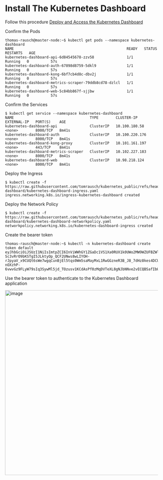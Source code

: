 
# Install The Kubernetes Dashboard
Follow this procedure [Deploy and Access the Kubernetes Dashboard](https://kubernetes.io/docs/tasks/access-application-cluster/web-ui-dashboard/)

Confirm the Pods
```
thomas-rausch@master-node:~$ kubectl get pods --namespace kubernetes-dashboard
NAME                                                    READY   STATUS    RESTARTS   AGE
kubernetes-dashboard-api-6d84545678-zzv58               1/1     Running   0          57s
kubernetes-dashboard-auth-67898d8759-5dkl9              1/1     Running   0          57s
kubernetes-dashboard-kong-6bf7cb4d8c-dbv2j              1/1     Running   0          57s
kubernetes-dashboard-metrics-scraper-79ddb8cd78-dzlcl   1/1     Running   0          57s
kubernetes-dashboard-web-5c84bb867f-sjjbw               1/1     Running   0          57s
```

Confirm the Services
```
$ kubectl get service --namespace kubernetes-dashboard
NAME                                   TYPE        CLUSTER-IP       EXTERNAL-IP   PORT(S)    AGE
kubernetes-dashboard-api               ClusterIP   10.100.180.58    <none>        8000/TCP   8m41s
kubernetes-dashboard-auth              ClusterIP   10.100.220.176   <none>        8000/TCP   8m41s
kubernetes-dashboard-kong-proxy        ClusterIP   10.101.161.197   <none>        443/TCP    8m41s
kubernetes-dashboard-metrics-scraper   ClusterIP   10.102.227.183   <none>        8000/TCP   8m41s
kubernetes-dashboard-web               ClusterIP   10.98.218.124    <none>        8000/TCP   8m41s
```

Deploy the Ingress
```
$ kubectl create -f https://raw.githubusercontent.com/tomrausch/kubernetes_public/refs/heads/main/src/kubernetes-dashboard/kubernetes-dashboard-ingress.yaml
ingress.networking.k8s.io/ingress-kubernetes-dashboard created
```

Deploy the Network Policy
```
$ kubectl create -f https://raw.githubusercontent.com/tomrausch/kubernetes_public/refs/heads/main/src/kubernetes-dashboard/kubernetes-dashboard-networkpolicy.yaml
networkpolicy.networking.k8s.io/kubernetes-dashboard-ingress created
```

Create the bearer token
```
thomas-rausch@master-node:~$ kubectl -n kubernetes-dashboard create token default
eyJhbGciOiJSUzI1NiIsImtpZCI6InViWWhGY1ZGaDc1VS1Xa0RUX1k0UWo2MW9WZUFBZWlacGZaRlNMRDRZc3cifQ.eyJhdWQiOlsiaHR0cHM6Ly9rdWJlcm5ldGVzLmRlZmF1bHQuc3ZjLmNsdXN0ZXIubG9jYWwiXSwiZXhwIjoxNzU1MjE3Njk3LCJpYXQiOjE3NTUyMTQwOTcsImlzcyI6Imh0dHBzOi8va3ViZXJuZXRlcy5kZWZhdWx0LnN2Yy5jbHVzdGVyLmxvY2FsIiwia3ViZXJuZXRlcy5pbyI6eyJuYW1lc3BhY2UiOiJrdWJlcm5ldGVzLWRhc2hib2FyZCIsInNlcnZpY2VhY2NvdW50Ijp7Im5hbWUiOiJkZWZhdWx0IiwidWlkIjoiNzkyMmMzMDEtMTA5MS00MDQ0LWI2ZmYtOTAyZTZhNjUwNjFhIn19LCJuYmYiOjE3NTUyMTQwOTcsInN1YiI6InN5c3RlbTpzZXJ2aWNlYWNjb3VudDprdWJlcm5ldGVzLWRhc2hib2FyZDpkZWZhdWx0In0.eLIgb3IHABYtGtWyk1F7bDOrgvj7oFj_HwoN4vhJDpwvMXofoGvnVpQq51DS_J6PnihrAsLXPETJogJeX1YGuJDS644mYvFyjOd7gv2aKBOrRwJjsc-Sc3vRrO9bKSTgI5JLktyOp_QCF2UNws8wLIYOH-rJpyaV_x9CUQt6sWe7wgqCunBjEl5tqs0Wm5saMayMxL1RwGGzneR3B_J8_7dHz8kes4DCUAeyvt9-nOXzhP-6vwvGz9FLyW79sIq3SywMl5jd_TOzusv1KCdAsPf0zMqDVTeXL8gNJbNNve2vECQBSafIbUFwj2Dir1gVlyuPEZB7KKzP8Uf2K0FfDA
```

Use the bearer token to authenticate to the Kubernetes Dashboard application

<img width="1658" height="609" alt="image" src="https://github.com/user-attachments/assets/bbcba828-a9f2-4b22-94df-e0f1dc6cacc9" />




